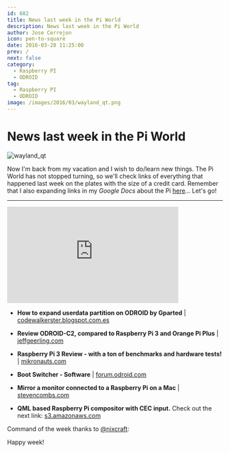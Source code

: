 ```yaml
---
id: 682
title: News last week in the Pi World
description: News last week in the Pi World
author: Jose Cerrejon
icon: pen-to-square
date: 2016-03-28 11:25:00
prev: /
next: false
category:
  - Raspberry PI
  - ODROID
tag:
  - Raspberry PI
  - ODROID
image: /images/2016/03/wayland_qt.png
---
```


# News last week in the Pi World

![wayland_qt](/images/2016/03/wayland_qt.png)

Now I'm back from my vacation and I wish to do/learn new things. The Pi World has not stopped turning, so we'll check links of everything that happened last week on the plates with the size of a credit card. Remember that I also expanding links in my *Google Docs* about the Pi [here](http://goo.gl/Iwhbq)... Let's go!

- - -
<iframe width="400" height="225" src="https://www.youtube.com/embed/tqwxOZwZXd8?rel=0&amp;showinfo=0" frameborder="0" allowfullscreen></iframe>

* **How to expand userdata partition on ODROID by Gparted** | [codewalkerster.blogspot.com.es](http://codewalkerster.blogspot.com.es/2016/03/how-to-expand-userdata-partition-on.html)

* **Review ODROID-C2, compared to Raspberry Pi 3 and Orange Pi Plus** | [jeffgeerling.com](http://www.jeffgeerling.com/blog/2016/review-odroid-c2-compared-raspberry-pi-3-and-orange-pi-plus)

* **Raspberry Pi 3 Review - with a ton of benchmarks and hardware tests!**  | [mikronauts.com](http://www.mikronauts.com/2016/03/27/raspberry-pi-3-review-with-a-ton-of-benchmarks-hardware-tests/)

* **Boot Switcher - Software** | [forum.odroid.com](http://forum.odroid.com/viewtopic.php?f=136&t=20002)

* **Mirror a monitor connected to a Raspberry Pi on a Mac** | [stevencombs.com](http://www.stevencombs.com/raspberrypi/2016/03/24/mirror-raspi-monitor-on-mac.html)

* **QML based Raspberry Pi compositor with CEC input.** Check out the next link:  [s3.amazonaws.com](https://s3.amazonaws.com/spuddrepo/arch/arch_instructions.html)

Command of the week thanks to [@nixcraft](https://twitter.com/nixcraft/):




Happy week!